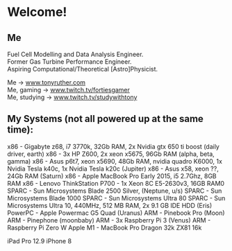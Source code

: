 # Welcome!

## Me

Fuel Cell Modelling and Data Analysis Engineer.   
Former Gas Turbine Performance Engineer.  
Aspiring Computational/Theoretical [Astro]Physicist.  
  
Me -> www.tonyruther.com  
Me, gaming -> www.twitch.tv/fortiesgamer  
Me, studying -> www.twitch.tv/studywithtony  

## My Systems (not all powered up at the same time):

x86 - Gigabyte z68, i7 3770k, 32Gb RAM, 2x Nvidia gtx 650 ti boost (daily driver, earth)
x86 - 3x HP Z600, 2x xeon x5675, 96Gb RAM (alpha, beta, gamma)
x86 - Asus p6t7, xeon x5690, 48Gb RAM, nvidia quadro K6000, 1x Nvidia Tesla k40c, 1x Nvidia Tesla k20c (Jupiter)
x86 - Asus x58, xeon ??, 24Gb RAM (Saturn)
x86 - Apple MacBook Pro Early 2015, i5 2.7Ghz, 8GB RAM
x86 - Lenovo ThinkStation P700 - 1x Xeon 8C E5-2630v3, 16GB RAM0
SPARC - Sun Microsystems Blade 2500 Silver, (Neptune, u/s)
SPARC - Sun Microsystems Blade 1000
SPARC - Sun Microsystems Ultra 80
SPARC - Sun Microsystems Ultra 10, 440MHz, 512 MB RAM, 2x 9.1 GB IDE HDD (Eris)
PowerPC - Apple Powermac G5 Quad (Uranus)
ARM - Pinebook Pro (Moon)
ARM - Pinephone (moonbaby)
ARM - 3x Raspberry Pi 3 (Venus)
ARM - Raspberry Pi Zero W
Apple M1 - MacBook Pro
Dragon 32k
ZX81 16k

iPad Pro 12.9
iPhone 8
